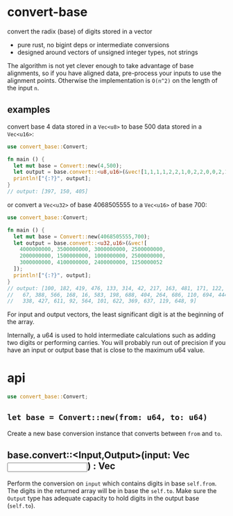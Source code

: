 # convert-base

convert the radix (base) of digits stored in a vector

* pure rust, no bigint deps or intermediate conversions
* designed around vectors of unsigned integer types, not strings

The algorithm is not yet clever enough to take advantage of base alignments, so
if you have aligned data, pre-process your inputs to use the alignment points.
Otherwise the implementation is `O(n^2)` on the length of the input `n`.

## examples

convert base 4 data stored in a `Vec<u8>` to base 500 data stored in a
`Vec<u16>`:

``` rust
use convert_base::Convert;

fn main () {
  let mut base = Convert::new(4,500);
  let output = base.convert::<u8,u16>(&vec![1,1,1,1,2,2,1,0,2,2,0,0,2,1]);
  println!["{:?}", output];
}
// output: [397, 150, 405]
```

or convert a `Vec<u32>` of base 4068505555 to a `Vec<u16>` of base 700:

``` rust
use convert_base::Convert;

fn main () {
  let mut base = Convert::new(4068505555,700);
  let output = base.convert::<u32,u16>(&vec![
    4000000000, 3500000000, 3000000000, 2500000000,
    2000000000, 1500000000, 1000000000, 2500000000,
    3000000000, 4100000000, 2400000000, 1250000052
  ]);
  println!["{:?}", output];
}
// output: [100, 182, 419, 476, 133, 314, 42, 217, 163, 481, 171, 122, 647, 644,
//   67, 388, 566, 168, 16, 583, 198, 688, 404, 264, 686, 110, 694, 444, 48,
//   338, 427, 611, 92, 564, 101, 622, 369, 637, 119, 648, 9]
```

For input and output vectors, the least significant digit is at the
beginning of the array.

Internally, a u64 is used to hold intermediate calculations such as adding
two digits or performing carries. You will probably run out of precision if
you have an input or output base that is close to the maximum u64 value.

# api

``` rust
use convert_base::Convert;
```

## `let base = Convert::new(from: u64, to: u64)`

Create a new base conversion instance that converts between `from` and `to`.

## base.convert::<Input,Output>(input: Vec<Input>) : Vec<Output>

Perform the conversion on `input` which contains digits in base `self.from`. The
digits in the returned array will be in base the `self.to`. Make sure the
`Output` type has adequate capacity to hold digits in the output base
(`self.to`).

